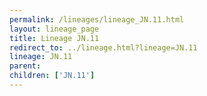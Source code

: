 ```yaml
---
permalink: /lineages/lineage_JN.11.html
layout: lineage_page
title: Lineage JN.11
redirect_to: ../lineage.html?lineage=JN.11
lineage: JN.11
parent: 
children: ['JN.11']
---
```

